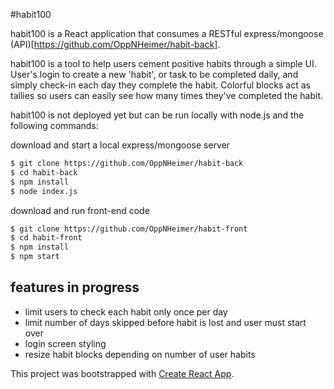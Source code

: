 #habit100 

habit100 is a React application that consumes a RESTful express/mongoose (API)[https://github.com/OppNHeimer/habit-back].

habit100 is a tool to help users cement positive habits through a simple UI. User's login to create a new 'habit', or task to be completed daily, and simply check-in each day they complete the habit. Colorful blocks act as tallies so users can easily see how many times they've completed the habit.

habit100 is not deployed yet but can be run locally with node.js and the following commands: 

download and start a local express/mongoose server
```bash
$ git clone https://github.com/OppNHeimer/habit-back
$ cd habit-back
$ npm install
$ node index.js
```

download and run front-end code
```bash
$ git clone https://github.com/OppNHeimer/habit-front
$ cd habit-front
$ npm install
$ npm start
```

## features in progress

- limit users to check each habit only once per day
- limit number of days skipped before habit is lost and user must start over
- login screen styling
- resize habit blocks depending on number of user habits

This project was bootstrapped with [Create React App](https://github.com/facebookincubator/create-react-app).
